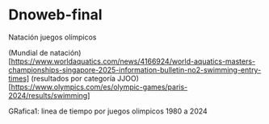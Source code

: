 # Dnoweb-final
Natación juegos olímpicos


(Mundial de natación)[https://www.worldaquatics.com/news/4166924/world-aquatics-masters-championships-singapore-2025-information-bulletin-no2-swimming-entry-times]
(resultados por categoría JJOO)[https://www.olympics.com/es/olympic-games/paris-2024/results/swimming]


GRafica1: linea de tiempo por juegos olimpicos
1980 a 2024
